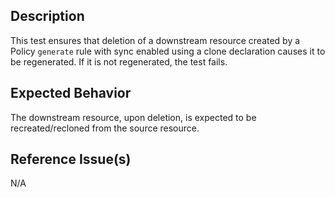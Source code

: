 ## Description

This test ensures that deletion of a downstream resource created by a Policy `generate` rule with sync enabled using a clone declaration causes it to be regenerated. If it is not regenerated, the test fails.

## Expected Behavior

The downstream resource, upon deletion, is expected to be recreated/recloned from the source resource.

## Reference Issue(s)

N/A